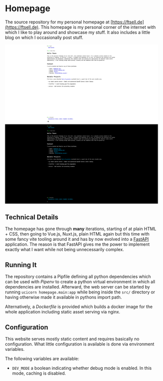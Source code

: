# Homepage

The source repository for my personal homepage at [https://ftsell.de](https://ftsell.de).
This homepage is my personal corner of the internet with which I like to play around and showcase my stuff.
It also includes a little blog on which I occasionally post stuff.

![Light-Mode Screenshot](./.screenshot-light.png)
![Dark-Mode Screenshot](./.screenshot-dark.png)

## Technical Details

The homepage has gone through **many** iterations, starting of at plain HTML + CSS, then going to Vue.js, Nuxt.js,
plain HTML again but this time with some fancy vite tooling around it and has by now evolved into
a [FastAPI](https://fastapi.tiangolo.com/) application.
The reason is that FastAPI gives me the power to implement exactly what I want while not being unnecessarily complex.

## Running It

The repository contains a Pipfile defining all python dependencies which can be used with *Pipenv* to create a
python virtual environment in which all dependencies are installed.
Afterward, the web server can be started by running `ucicorn homepage.main:app` while being inside the `src/` directory
or having otherwise made it available in pythons import path.

Alternatively, a *Dockerfile* is provided which builds a docker image for the whole application
including static asset serving via nginx.

## Configuration

This website serves mostly static content and requires basically no configuration.
What little configuration is available is done via environment variables.

The following variables are available:

- `DEV_MODE` a boolean indicating whether debug mode is enabled.
  In this mode, caching is disabled.
